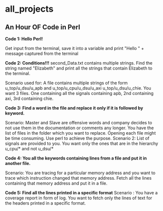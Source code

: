 # all_projects

## An Hour OF Code in Perl

**Code 1: Hello Perl!**

Get input from the terminal, save it into a variable and print "Hello " + message captured from the terminal

**Code 2: Conditions!!!**
second_Data.txt contains multiple strings. Find the string named "Elizabeth" and print all the strings that contain Elizabeth to the terminal.

Scenario used for: A file contains multiple strings of the form u_top/u_dsu/u_apb and u_top/u_cpu/u_dsu/u_axi u_top/u_dsu/u_chie. 
You want 3 files. One containing all the signals containing apb, 2nd containing axi, 3rd containing chie.  

**Code 3: Find a word in the file and replace it only if it is followed by keyword.**

Scenario: Master and Slave are offensive words and company decides to not use them in the documentation or comments any longer. 
You have the list of files in the folder which you want to replace. Opening each file might be time consuming. Use perl to achieve the purpose. 
Scenario 2: List of signals are provided to you. You want only the ones that are in the hierarchy u_cpu/* and not u_dsu/*

**Code 4: You all the keywords containing lines from a file and put it in another file.** 

Scenario: You are tracing for a particular memory address and you want to trace which instruction changed that memory address. Fetch all the lines containing that
memory address and put it in a file. 

**Code 5: Find all the lines printed in a specific format**
Scenario : You have a coverage report in form of log. You want to fetch only the lines of text for the headers printed in a specific format. 
